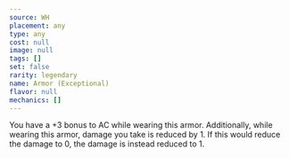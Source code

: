```yaml
---
source: WH
placement: any
type: any
cost: null
image: null
tags: []
set: false
rarity: legendary
name: Armor (Exceptional)
flavor: null
mechanics: []
---
```

You have a +3 bonus to AC while wearing this armor. Additionally, while wearing this armor, damage you take is reduced by 1. If this would reduce the damage to 0, the damage is instead reduced to 1.